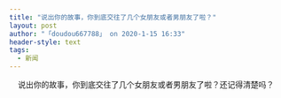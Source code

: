 ```yaml
---
title: "说出你的故事，你到底交往了几个女朋友或者男朋友了啦？"
layout: post
author: "「doudou667788」 on 2020-1-15 16:33"
header-style: text
tags:
  - 新闻
---
```


<head></head>
<body>
  &nbsp; &nbsp; 说出你的故事，你到底交往了几个女朋友或者男朋友了啦？还记得清楚吗？
 <br>
</body>


